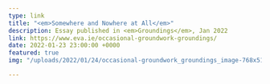 ```yaml
---
type: link
title: "<em>Somewhere and Nowhere at All</em>"
description: Essay published in <em>Groundings</em>, Jan 2022
link: https://www.eva.ie/occasional-groundwork-groundings/
date: 2022-01-23 23:00:00 +0000
featured: true
img: "/uploads/2022/01/24/occasional-groundwork_groundings_image-768x512.jpeg"

---
```

